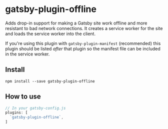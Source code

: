 # gatsby-plugin-offline

Adds drop-in support for making a Gatsby site work offline and more
resistant to bad network connections. It creates a service worker for
the site and loads the service worker into the client.

If you're using this plugin with `gatsby-plugin-manifest` (recommended)
this plugin should be listed *after* that plugin so the manifest file
can be included in the service worker.

## Install

`npm install --save gatsby-plugin-offline`

## How to use

```javascript
// In your gatsby-config.js
plugins: [
  `gatsby-plugin-offline`,
]
```
